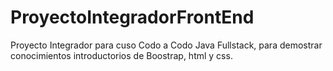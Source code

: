 # ProyectoIntegradorFrontEnd

Proyecto Integrador para cuso Codo a Codo Java Fullstack, para demostrar conocimientos introductorios de Boostrap, html y css.
